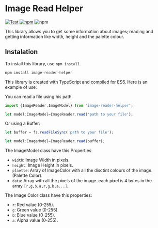 # Image Read Helper


[![Test](https://github.com/zerasul/image-reader-helper/actions/workflows/main.yml/badge.svg?branch=master)](https://github.com/zerasul/image-reader-helper/actions/workflows/main.yml) [![npm](https://img.shields.io/npm/v/@zerasul/image-read-helper?color=green)](https://www.npmjs.com/package/@zerasul/image-read-helper) ![npm](https://img.shields.io/npm/dt/@zerasul/image-read-helper?style=flat)

This library allows you to get some information about images; reading and getting information like width, height and the palette colour.

## Instalation

To install this library, use ```npm install```.

```bash
npm install image-reader-helper
```

This library is created with TypeScript and compiled for ES6. Here is an example of use:

You can read a file using his path.

```typescript
import {ImageReader,ImageModel} from 'image-reader-helper';

let model:ImageModel=ImageReader.read('path to your file'); 
```

Or using a Buffer:

```typescript
let buffer = fs.readFileSync('path to your file');

let model:ImageModel=ImageReader.read(buffer);
```

The ImageModel class have this Properties:

* ```width```: Image Width in pixels.
* ```height```: Image Height in pixels.
* ```plaette```: Array of ImageColor with all the disctint colours of the image.(Palette Color).
* ```data```: Array with all the pixels of the image. each pixel is 4 bytes in the array ```[r,g,b,a,r,g,b,a...]```.


The Image Color class have this properties:

* ```r```: Red value (0-255).
* ```g```: Green value (0-255).
* ```b```: Blue value (0-255).
* ```a```: Alpha value (0-255).
